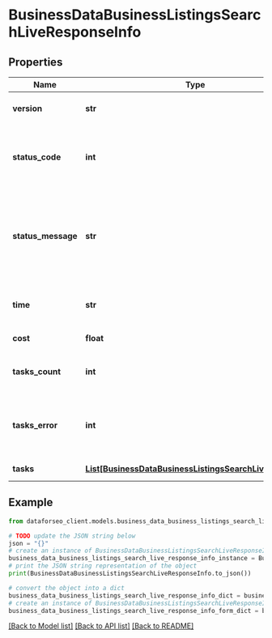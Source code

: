 # BusinessDataBusinessListingsSearchLiveResponseInfo


## Properties

Name | Type | Description | Notes
------------ | ------------- | ------------- | -------------
**version** | **str** | the current version of the API | [optional] 
**status_code** | **int** | general status code you can find the full list of the response codes here | [optional] 
**status_message** | **str** | general informational message you can find the full list of general informational messages here | [optional] 
**time** | **str** | total execution time, seconds | [optional] 
**cost** | **float** | total tasks cost, USD | [optional] 
**tasks_count** | **int** | the number of tasks in the tasks array | [optional] 
**tasks_error** | **int** | the number of tasks in the tasks array returned with an error | [optional] 
**tasks** | [**List[BusinessDataBusinessListingsSearchLiveTaskInfo]**](BusinessDataBusinessListingsSearchLiveTaskInfo.md) | array of tasks | [optional] 

## Example

```python
from dataforseo_client.models.business_data_business_listings_search_live_response_info import BusinessDataBusinessListingsSearchLiveResponseInfo

# TODO update the JSON string below
json = "{}"
# create an instance of BusinessDataBusinessListingsSearchLiveResponseInfo from a JSON string
business_data_business_listings_search_live_response_info_instance = BusinessDataBusinessListingsSearchLiveResponseInfo.from_json(json)
# print the JSON string representation of the object
print(BusinessDataBusinessListingsSearchLiveResponseInfo.to_json())

# convert the object into a dict
business_data_business_listings_search_live_response_info_dict = business_data_business_listings_search_live_response_info_instance.to_dict()
# create an instance of BusinessDataBusinessListingsSearchLiveResponseInfo from a dict
business_data_business_listings_search_live_response_info_form_dict = business_data_business_listings_search_live_response_info.from_dict(business_data_business_listings_search_live_response_info_dict)
```
[[Back to Model list]](../README.md#documentation-for-models) [[Back to API list]](../README.md#documentation-for-api-endpoints) [[Back to README]](../README.md)


